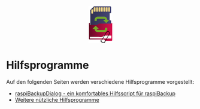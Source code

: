 <center>     <!-- The blank line before the image definition is required! -->

![Icon](images/icons/Icon_rot_blau_final_64.png)
</center>

# Hilfsprogramme

Auf den folgenden Seiten werden verschiedene Hilfsprogramme vorgestellt:

  - [raspiBackupDialog - ein komfortables Hilfsscript für raspiBackup](raspibackupdialog-a-convenient-helper-script-for-raspibackup.md)
  - [Weitere nützliche Hilfsprogramme](useful-helper-scripts.md)

[.status]: translated

